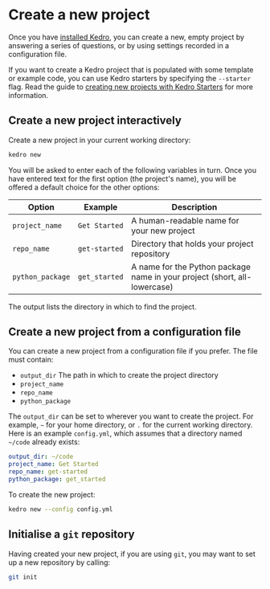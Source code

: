 # Create a new project

Once you have [installed Kedro](./install.md), you can create a new, empty project by answering a series of questions, or by using settings recorded in a configuration file.

If you want to create a Kedro project that is populated with some template or example code, you can use Kedro starters by specifying the `--starter` flag. Read the guide to [creating new projects with Kedro Starters](./starters.md) for more information.

## Create a new project interactively

Create a new project in your current working directory:

```bash
kedro new
```

You will be asked to enter each of the following variables in turn. Once you have entered text for the first option (the project's name), you will be offered a default choice for the other options:

| Option           | Example       | Description                                                               |
| ---------------- | ------------- | ------------------------------------------------------------------------- |
| `project_name`   | `Get Started` | A human-readable name for your new project                                |
| `repo_name`      | `get-started` | Directory that holds your project repository                              |
| `python_package` | `get_started` | A name for the Python package name in your project (short, all-lowercase) |

The output lists the directory in which to find the project.

## Create a new project from a configuration file

You can create a new project from a configuration file if you prefer. The file must contain:

-   `output_dir` The path in which to create the project directory
-   `project_name`
-   `repo_name`
-   `python_package`

The `output_dir` can be set to wherever you want to create the project. For example, `~` for your home directory, or `.` for the current working directory. Here is an example `config.yml`, which assumes that a directory named `~/code` already exists:

```yaml
output_dir: ~/code
project_name: Get Started
repo_name: get-started
python_package: get_started
```

To create the new project:

```bash
kedro new --config config.yml
```

## Initialise a `git` repository

Having created your new project, if you are using `git`, you may want to set up a new repository by calling:

```bash
git init
```
